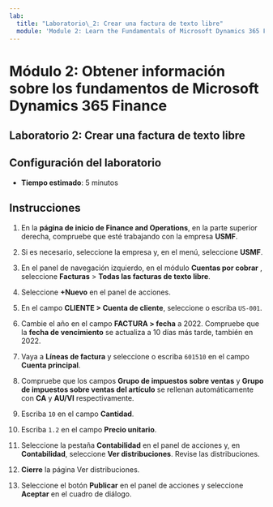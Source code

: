 ```yaml
---
lab:
  title: "Laboratorio\_2: Crear una factura de texto libre"
  module: 'Module 2: Learn the Fundamentals of Microsoft Dynamics 365 Finance'
---
```


# Módulo 2: Obtener información sobre los fundamentos de Microsoft Dynamics 365 Finance

## Laboratorio 2: Crear una factura de texto libre

## Configuración del laboratorio

   - **Tiempo estimado**: 5 minutos

## Instrucciones

1.  En la **página de inicio de Finance and Operations**, en la parte superior derecha, compruebe que esté trabajando con la empresa **USMF**. 

2.  Si es necesario, seleccione la empresa y, en el menú, seleccione **USMF**. 

3.  En el panel de navegación izquierdo, en el módulo **Cuentas por cobrar** , seleccione **Facturas** > **Todas las facturas de texto libre**. 

4.  Seleccione **+Nuevo** en el panel de acciones. 

5.  En el campo **CLIENTE > Cuenta de cliente**, seleccione o escriba `US-001`.

6.  Cambie el año en el campo **FACTURA > fecha** a 2022. Compruebe que la **fecha de vencimiento** se actualiza a 10 días más tarde, también en 2022. 

7.  Vaya a **Líneas de factura** y seleccione o escriba `601510` en el campo **Cuenta principal**. 

8.  Compruebe que los campos **Grupo de impuestos sobre ventas** y **Grupo de impuestos sobre ventas del artículo** se rellenan automáticamente con **CA** y **AU/VI** respectivamente. 

9.  Escriba `10` en el campo **Cantidad**. 

10. Escriba `1.2` en el campo **Precio unitario**. 

11.  Seleccione la pestaña **Contabilidad** en el panel de acciones y, en **Contabilidad**, seleccione **Ver distribuciones**. Revise las distribuciones. 

12. **Cierre** la página Ver distribuciones. 

13. Seleccione el botón **Publicar** en el panel de acciones y seleccione **Aceptar** en el cuadro de diálogo. 

